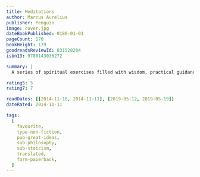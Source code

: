 ```yaml
---
title: Meditations
author: Marcus Aurelius
publisher: Penguin
image: cover.jpg
dateBookPublished: 0180-01-01
pageCount: 170
bookHeight: 179
goodreadsReviewId: 831528204
isbn13: 9780143036272

summary: |
  A series of spiritual exercises filled with wisdom, practical guidance, and profound understanding of human behavior, Meditations remains one of the greatest works of spiritual and ethical reflection ever written. Marcus’s insights and advice — on everything from living in the world to coping with adversity and interacting with others — have made the Meditations required reading for statesmen and philosophers alike, while generations of ordinary readers have responded to the straightforward intimacy of his style. For anyone who struggles to reconcile the demands of leadership with a concern for personal integrity and spiritual well-being, the Meditations remains as relevant now as it was two thousand years ago.

rating5: 5
rating7: 7

readDates: [[2014-11-10, 2014-11-11], [2019-05-12, 2019-05-19]]
dateRated: 2014-11-11

tags:
  [
    favourite,
    type-non-fiction,
    pub-great-ideas,
    sub-philosophy,
    sub-stoicism,
    translated,
    form-paperback,
  ]
---
```

